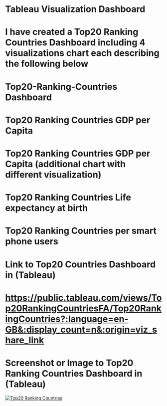 # Tableau Visualization Dashboard

# I have created a Top20 Ranking Countries Dashboard including 4 visualizations chart each describing the following below

# Top20-Ranking-Countries Dashboard
# Top20 Ranking Countries GDP per Capita
# Top20 Ranking Countries GDP per Capita (additional chart with different visualization)
# Top20 Ranking Countries Life expectancy at birth
# Top20 Ranking Countries per smart phone users

# Link to Top20 Countries Dashboard in (Tableau)

# https://public.tableau.com/views/Top20RankingCountriesFA/Top20RankingCountries?:language=en-GB&:display_count=n&:origin=viz_share_link

# Screenshot or Image to Top20 Ranking Countries Dashboard in (Tableau)

<div class='tableauPlaceholder' id='viz1692019471962' style='position: relative'><noscript><a href='#'><img alt='Top20 Ranking Countries ' src='https:&#47;&#47;public.tableau.com&#47;static&#47;images&#47;To&#47;Top20RankingCountriesFA&#47;Top20RankingCountries&#47;1_rss.png' style='border: none' /></a></noscript><object class='tableauViz'  style='display:none;'><param name='host_url' value='https%3A%2F%2Fpublic.tableau.com%2F' /> <param name='embed_code_version' value='3' /> <param name='site_root' value='' /><param name='name' value='Top20RankingCountriesFA&#47;Top20RankingCountries' /><param name='tabs' value='no' /><param name='toolbar' value='yes' /><param name='static_image' value='https:&#47;&#47;public.tableau.com&#47;static&#47;images&#47;To&#47;Top20RankingCountriesFA&#47;Top20RankingCountries&#47;1.png' /> <param name='animate_transition' value='yes' /><param name='display_static_image' value='yes' /><param name='display_spinner' value='yes' /><param name='display_overlay' value='yes' /><param name='display_count' value='yes' /><param name='language' value='en-GB' /></object></div>                <script type='text/javascript'>                    var divElement = document.getElementById('viz1692019471962');                    var vizElement = divElement.getElementsByTagName('object')[0];                    if ( divElement.offsetWidth > 800 ) { vizElement.style.width='1000px';vizElement.style.height='827px';} else if ( divElement.offsetWidth > 500 ) { vizElement.style.width='1000px';vizElement.style.height='827px';} else { vizElement.style.width='100%';vizElement.style.height='1927px';}                     var scriptElement = document.createElement('script');                    scriptElement.src = 'https://public.tableau.com/javascripts/api/viz_v1.js';                    vizElement.parentNode.insertBefore(scriptElement, vizElement);                </script>
